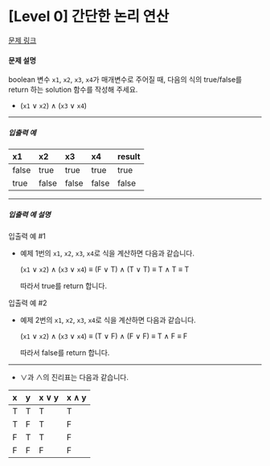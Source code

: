 # [Level 0] 간단한 논리 연산

[문제 링크](https://school.programmers.co.kr/learn/courses/30/lessons/181917)

#### 문제 설명

boolean 변수 ```x1```, ```x2```, ```x3```, ```x4```가 매개변수로 주어질 때, 다음의 식의 true/false를 return 하는 solution 함수를 작성해 주세요.

- (```x1``` ∨ ```x2```) ∧ (```x3``` ∨ ```x4```)

---

##### 입출력 예

|x1|x2|x3|x4|result|
|:---|:---|:---|:---|:---|
|false|true|true|true|true|
|true|false|false|false|false|

---

##### 입출력 예 설명

입출력 예 #1

- 예제 1번의 ```x1```, ```x2```, ```x3```, ```x4```로 식을 계산하면 다음과 같습니다.

  (```x1``` ∨ ```x2```) ∧ (```x3``` ∨ ```x4```) ≡ (F ∨ T) ∧ (T ∨ T) ≡ T ∧ T ≡ T

  따라서 true를 return 합니다.

입출력 예 #2

- 예제 2번의 ```x1```, ```x2```, ```x3```, ```x4```로 식을 계산하면 다음과 같습니다.

  (```x1``` ∨ ```x2```) ∧ (```x3``` ∨ ```x4```) ≡ (T ∨ F) ∧ (F ∨ F) ≡ T ∧ F ≡ F

  따라서 false를 return 합니다.

---

- ∨과 ∧의 진리표는 다음과 같습니다.

|x|y|x ∨ y|x ∧ y|
|:---|:---|:---|:---|
|T|T|T|T|
|T|F|T|F|
|F|T|T|F|
|F|F|F|F|
